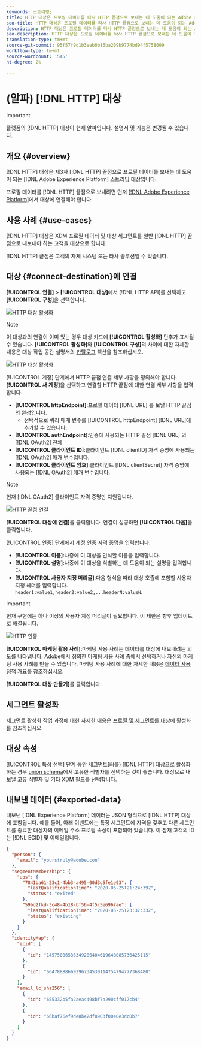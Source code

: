 ```yaml
---
keywords: 스트리밍;
title: HTTP 대상은 프로필 데이터를 타사 HTTP 끝점으로 보내는 데 도움이 되는 Adobe Experience Platform 대상입니다.
seo-title: HTTP 대상은 프로필 데이터를 타사 HTTP 끝점으로 보내는 데 도움이 되는 Adobe Experience Platform 대상입니다.
description: HTTP 대상은 프로필 데이터를 타사 HTTP 끝점으로 보내는 데 도움이 되는 Adobe Experience Platform 대상입니다.
seo-description: HTTP 대상은 프로필 데이터를 타사 HTTP 끝점으로 보내는 데 도움이 되는 Adobe Experience Platform 대상입니다.
translation-type: tm+mt
source-git-commit: 95f57f9d1b3eeb0b16ba209b9774bd94f5758009
workflow-type: tm+mt
source-wordcount: '545'
ht-degree: 2%

---
```



# (알파) [!DNL HTTP] 대상

>[!IMPORTANT]
>
>플랫폼의 [!DNL HTTP] 대상이 현재 알파입니다. 설명서 및 기능은 변경될 수 있습니다.

## 개요 {#overview}

[!DNL HTTP] 대상은 제3자 [!DNL HTTP] 끝점으로 프로필 데이터를 보내는 데 도움이 되는 [!DNL Adobe Experience Platform] 스트리밍 대상입니다.

프로필 데이터를 [!DNL HTTP] 끝점으로 보내려면 먼저 [[!DNL Adobe Experience Platform]](#connect-destination)에서 대상에 연결해야 합니다.

## 사용 사례 {#use-cases}

[!DNL HTTP] 대상은 XDM 프로필 데이터 및 대상 세그먼트를 일반 [!DNL HTTP] 끝점으로 내보내야 하는 고객을 대상으로 합니다.

[!DNL HTTP] 끝점은 고객의 자체 시스템 또는 타사 솔루션일 수 있습니다.

## 대상 {#connect-destination}에 연결

**[!UICONTROL 연결]** > **[!UICONTROL 대상]**&#x200B;에서 [!DNL HTTP API]를 선택하고 **[!UICONTROL 구성]**&#x200B;을 선택합니다.

![HTTP 대상 활성화](../assets/catalog/http/activate.png)

>[!NOTE]
>
>이 대상과의 연결이 이미 있는 경우 대상 카드에 **[!UICONTROL 활성화]** 단추가 표시될 수 있습니다. **[!UICONTROL 활성화]**&#x200B;와 **[!UICONTROL 구성]**&#x200B;의 차이에 대한 자세한 내용은 대상 작업 공간 설명서의 [카탈로그](../ui/destinations-workspace.md#catalog) 섹션을 참조하십시오.
>
>![HTTP 대상 활성화](../assets/catalog/http/connect.png)

[!UICONTROL 계정] 단계에서 HTTP 끝점 연결 세부 사항을 정의해야 합니다. **[!UICONTROL 새 계정]**&#x200B;을 선택하고 연결할 HTTP 끝점에 대한 연결 세부 사항을 입력합니다.
- **[!UICONTROL httpEndpoint]**:프로필 데이터 [!DNL URL] 를 보낼 HTTP 끝점의 완성입니다.
   - 선택적으로 쿼리 매개 변수를 [!UICONTROL httpEndpoint] [!DNL URL]에 추가할 수 있습니다.
- **[!UICONTROL authEndpoint]**:인증에 사용되는 HTTP 끝점 [!DNL URL] 의  [!DNL OAuth2] 전체
- **[!UICONTROL 클라이언트 ID]**:클라이언트  [!DNL clientID] 자격 증명에 사용되는  [!DNL OAuth2] 매개 변수입니다.
- **[!UICONTROL 클라이언트 암호]**:클라이언트  [!DNL clientSecret] 자격 증명에 사용되는  [!DNL OAuth2] 매개 변수입니다.

>[!NOTE]
>
>현재 [!DNL OAuth2] 클라이언트 자격 증명만 지원됩니다.

![HTTP 끝점 연결](../assets/catalog/http/connect.png)

**[!UICONTROL 대상에 연결]**&#x200B;을 클릭합니다. 연결이 성공하면 **[!UICONTROL 다음]**&#x200B;을 클릭합니다.

[!UICONTROL 인증] 단계에서 계정 인증 자격 증명을 입력합니다.
- **[!UICONTROL 이름]**:나중에 이 대상을 인식할 이름을 입력합니다.
- **[!UICONTROL 설명]**:나중에 이 대상을 식별하는 데 도움이 되는 설명을 입력합니다.
- **[!UICONTROL 사용자 지정 머리글]**:다음 형식을 따라 대상 호출에 포함할 사용자 지정 헤더를 입력합니다. `header1:value1,header2:value2,...headerN:valueN`.

>[!IMPORTANT]
>
>현재 구현에는 하나 이상의 사용자 지정 머리글이 필요합니다. 이 제한은 향후 업데이트로 해결됩니다.

![HTTP 인증](../assets/catalog/http/authenticate.png)

**[!UICONTROL 마케팅 활용 사례]**:마케팅 사용 사례는 데이터를 대상에 내보내려는 의도를 나타냅니다. Adobe에서 정의한 마케팅 사용 사례 중에서 선택하거나 자신의 마케팅 사용 사례를 만들 수 있습니다. 마케팅 사용 사례에 대한 자세한 내용은 [데이터 사용 정책 개요](../../data-governance/policies/overview.md)를 참조하십시오.

**[!UICONTROL 대상 만들기]**&#x200B;를 클릭합니다.

## 세그먼트 활성화

세그먼트 활성화 작업 과정에 대한 자세한 내용은 [프로필 및 세그먼트를 대상](../ui/activate-destinations.md#select-attributes)에 활성화를 참조하십시오.

## 대상 속성

[[!UICONTROL 특성 선택]](../ui/activate-destinations.md#select-attributes) 단계 동안 [세그먼트](../ui/activate-destinations.md)을(를) [!DNL HTTP] 대상으로 활성화하는 경우 [union schema](../../profile/home.md#profile-fragments-and-union-schemas)에서 고유한 식별자를 선택하는 것이 좋습니다. 대상으로 내보낼 고유 식별자 및 기타 XDM 필드를 선택합니다.

## 내보낸 데이터 {#exported-data}

내보낸 [!DNL Experience Platform] 데이터는 JSON 형식으로 [!DNL HTTP] 대상에 포함됩니다. 예를 들어, 아래 이벤트에는 특정 세그먼트에 자격을 갖추고 다른 세그먼트를 종료한 대상자의 이메일 주소 프로필 속성이 포함되어 있습니다. 이 잠재 고객의 ID는 [!DNL ECID] 및 이메일입니다.

```json
{
  "person": {
    "email": "yourstruly@adobe.con"
  },
  "segmentMembership": {
    "ups": {
      "7841ba61-23c1-4bb3-a495-00d3g5fe1e93": {
        "lastQualificationTime": "2020-05-25T21:24:39Z",
        "status": "exited"
      },
      "59bd2fkd-3c48-4b18-bf56-4f5c5e6967ae": {
        "lastQualificationTime": "2020-05-25T23:37:33Z",
        "status": "existing"
      }
    }
  },
  "identityMap": {
    "ecid": [
      {
        "id": "14575006536349286404619648085736425115"
      },
      {
        "id": "66478888669296734530114754794777368480"
      }
    ],
    "email_lc_sha256": [
      {
        "id": "655332b5fa2aea4498bf7a290cff017cb4"
      },
      {
        "id": "66baf76ef9de8b42df8903f00e0e3dc0b7"
      }
    ]
  }
}
```
